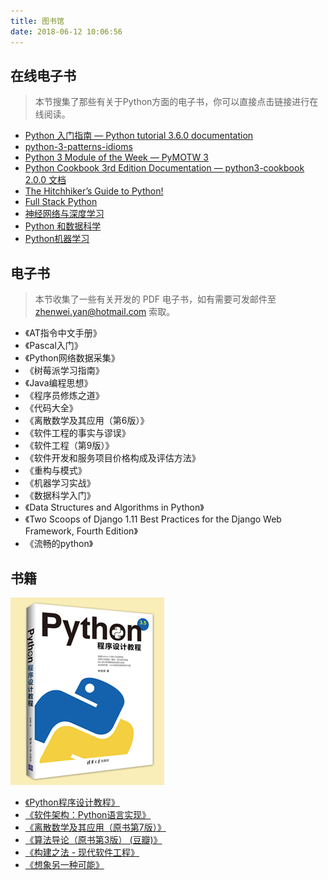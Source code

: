 ```yaml
---
title: 图书馆
date: 2018-06-12 10:06:56
---
```


## 在线电子书

> 本节搜集了那些有关于Python方面的电子书，你可以直接点击链接进行在线阅读。

- [Python 入门指南 — Python tutorial 3.6.0 documentation](http://www.pythondoc.com/pythontutorial3/index.html)
- [python-3-patterns-idioms](https://bitbucket.org/MatToufoutu/python-3-patterns-idioms)
- [Python 3 Module of the Week — PyMOTW 3](https://pymotw.com/3/)
- [Python Cookbook 3rd Edition Documentation — python3-cookbook 2.0.0 文档](http://python3-cookbook.readthedocs.io/zh_CN/latest/index.html)
- [The Hitchhiker’s Guide to Python!](http://docs.python-guide.org/en/latest/)
- [Full Stack Python](https://www.fullstackpython.com/table-of-contents.html)
- [神经网络与深度学习](https://nndl.github.io/)
- [Python 和数据科学](http://bookdata.readthedocs.io/en/latest/)
- [Python机器学习](https://ljalphabeta.gitbooks.io/python-/content/)

## 电子书

> 本节收集了一些有关开发的 PDF 电子书，如有需要可发邮件至 zhenwei.yan@hotmail.com 索取。

- 《AT指令中文手册》
- 《Pascal入门》
- 《Python网络数据采集》
- 《树莓派学习指南》
- 《Java编程思想》
- 《程序员修炼之道》
- 《代码大全》
- 《离散数学及其应用（第6版）》
- 《软件工程的事实与谬误》
- 《软件工程（第9版）》
- 《软件开发和服务项目价格构成及评估方法》
- 《重构与模式》
- 《机器学习实战》
- 《数据科学入门》
- 《Data Structures and Algorithms in Python》
- 《Two Scoops of Django 1.11 Best Practices for the Django Web Framework, Fourth Edition》
- 《流畅的python》

## 书籍

![Python Book](/images/python-book.jpg)

- [《Python程序设计教程》](http://www.tup.tsinghua.edu.cn/booksCenter/book_07237601.html)
- [《软件架构：Python语言实现》](https://read.douban.com/ebook/49031506/)
- [《离散数学及其应用（原书第7版）》](https://book.douban.com/subject/26316200/)
- [《算法导论（原书第3版） (豆瓣)》](https://book.douban.com/subject/20432061/)
- [《构建之法 - 现代软件工程》](https://book.douban.com/subject/25965995/)
- [《想象另一种可能》](https://book.douban.com/subject/26614057/)
